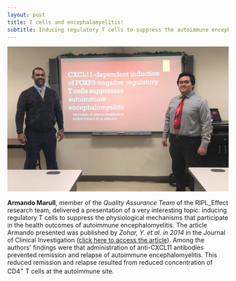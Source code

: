 ```yaml
---
layout: post
title: T cells and encephalomyelitis!
subtitle: Inducing regulatory T cells to suppress the autoimmune encephalomyelitis!
---
```



<img src="/img/Armando_JournalClub.jpeg" alt="Armando: Journal Club" class="inline"/>

<b>Armando Marull</b>, member of the <i>Quality Assurance Team</i> of the RIPL_Effect research team, delivered a presentation of a very interesting topic: inducing regulatory T cells to suppress the physiological mechanisms that participate in the health outcomes of autoimmune encephalomyelitis. The article Armando presented was published by <i>Zohar, Y. et al. in 2014</i> in the Journal of Clinical Investigation (<a href="https://www.ncbi.nlm.nih.gov/pubmed/24713654" target="_blank">click here to access the article</a>). Among the authors' findings were that administration of anti-CXCL11 antibodies prevented remission and relapse of autoimmune encephalomyelitis. This reduced remission and relapse resulted from reduced concentration of CD4<sup>+</sup> T cells at the autoimmune site.